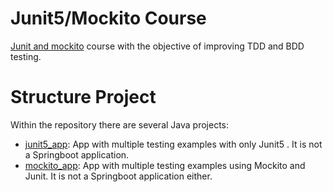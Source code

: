 # Junit5/Mockito Course

[Junit and mockito](https://www.udemy.com/course/curso-completo-junit-mockito-spring-boot-test/) course with the objective of improving TDD and BDD testing. 

# Structure Project

Within the repository there are several Java projects:
- [junit5_app](https://github.com/juliandcf/udemy_testing_junit5/tree/main/junit5_app "junit5_app"): App with multiple testing examples with only Junit5 . It is not a Springboot application.
- [mockito_app](https://github.com/juliandcf/udemy_testing_junit5/tree/main/mockito_app "mockito_app"): App with multiple testing examples using Mockito and Junit. It is not a Springboot application either.
